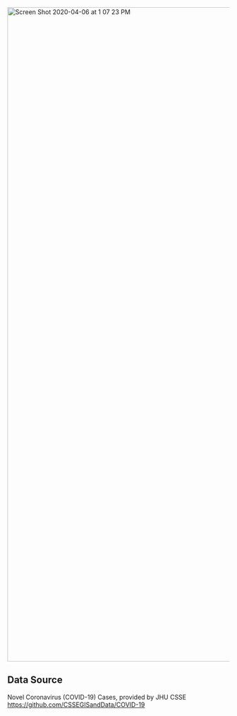 <img width="1481" alt="Screen Shot 2020-04-06 at 1 07 23 PM" src="https://user-images.githubusercontent.com/692538/78710426-34a24c80-78ca-11ea-8ea1-9555793d0bd3.png">


## Data Source

Novel Coronavirus (COVID-19) Cases, provided by JHU CSSE
https://github.com/CSSEGISandData/COVID-19
